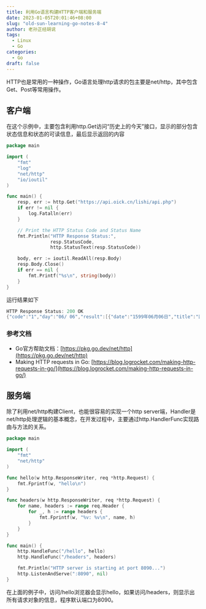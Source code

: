 ```yaml
---
title: 利用Go语言构建HTTP客户端和服务端
date: 2023-01-05T20:01:46+08:00
slug: "old-sun-learning-go-notes-8-4"
author: 老孙正经胡说
tags:
  - Linux
  - Go
categories:
  - Go
draft: false
---
```


HTTP也是常用的一种操作，Go语言处理http请求的包主要是net/http，其中包含Get、Post等常用操作。

## 客户端

在这个示例中，主要包含利用http.Get访问“历史上的今天”接口，显示的部分包含状态信息和状态的可读信息，最后显示返回的内容

```go
package main

import (
    "fmt"
    "log"
    "net/http"
    "io/ioutil"
)

func main() {
    resp, err := http.Get("https://api.oick.cn/lishi/api.php")
    if err != nil {
        log.Fatalln(err)
    }

    // Print the HTTP Status Code and Status Name
    fmt.Println("HTTP Response Status:",
                resp.StatusCode,
                http.StatusText(resp.StatusCode))

    body, err := ioutil.ReadAll(resp.Body)
    resp.Body.Close()
    if err == nil {
        fmt.Printf("%s\n", string(body))
    }
}
```

运行结果如下

```go
HTTP Response Status: 200 OK
{"code":"1","day":"06/ 06","result":[{"date":"1599年06月06日","title":"西班牙画家委拉士开兹出生"},{"date":"1606年06月06日","title":"法国作家皮埃尔·高乃依出生"},{"date":"1660年06月06日","title":"瑞典和丹麦在哥本哈根结束两国战争"},{"date":"1683年06月06日","title":"英国牛津大学阿什莫尔博物馆正式开放"},{"date":"1799年06月06日","title":"俄国诗人、现实主义奠基人普希金诞生"},{"date":"1861年06月06日","title":"意大利首任总理加富尔去世"},{"date":"1875年06月06日","title":"德国作家托马斯·曼出生"},{"date":"1901年06月06日","title":"印度尼西亚独立运动领袖苏加诺出生"},{"date":"1916年06月06日","title":"北洋军阀领袖袁世凯病逝"},{"date":"1961年06月06日","title":"精神病学先驱卡尔·古斯塔夫·荣格去世"},{"date":"1976年06月06日","title":"石油大王保罗·盖蒂去世"},{"date":"1981年06月06日","title":"中国农学家袁隆平荣获中国第一个特等发明奖"},{"date":"1984年06月06日","title":"帕基特诺夫推出游戏俄罗斯方块"},{"date":"1986年06月06日","title":"苏联用一枚火箭一次成功发射八颗卫星"},{"date":"2012年06月06日","title":"美国知名科幻、奇幻、恐怖小说作家雷·布莱伯利逝世"}]}
```

### 参考文档

- Go官方帮助文档：[https://pkg.go.dev/net/http](https://pkg.go.dev/net/http)
- Making HTTP requests in Go: [https://blog.logrocket.com/making-http-requests-in-go/](https://blog.logrocket.com/making-http-requests-in-go/)

## 服务端

除了利用net/http构建Client，也能很容易的实现一个http server端，Handler是net/http处理逻辑的基本概念，在开发过程中，主要通过http.HandlerFunc实现路由与方法的关系。

```go
package main

import (
    "fmt"
    "net/http"
)

func hello(w http.ResponseWriter, req *http.Request) {
    fmt.Fprintf(w, "hello\n")
}

func headers(w http.ResponseWriter, req *http.Request) {
    for name, headers := range req.Header {
        for _, h := range headers {
            fmt.Fprintf(w, "%v: %v\n", name, h)
        }
    }
}

func main() {
    http.HandleFunc("/hello", hello)
    http.HandleFunc("/headers", headers)

    fmt.Println("HTTP server is starting at port 8090...")
    http.ListenAndServe(":8090", nil)
}
```

在上面的例子中，访问/hello浏览器会显示hello，如果访问/headers，则显示出所有请求对象的信息，程序默认端口为8090。